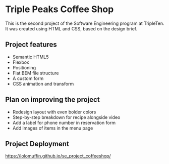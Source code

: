 # Triple Peaks Coffee Shop

This is the second project of the Software Engineering program at TripleTen. It was created using HTML and CSS, based on the design brief.

## Project features

- Semantic HTML5
- Flexbox
- Positioning
- Flat BEM file structure
- A custom form
- CSS animation and transform

## Plan on improving the project

- Redesign layout with even bolder colors
- Step-by-step breakdown for recipe alongside video
- Add a label for phone number in reservation form
- Add images of items in the menu page

## Project Deployment

https://lolomuffin.github.io/se_project_coffeeshop/
